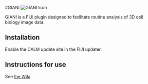 #GIANI
![GIANI Icon](https://raw.githubusercontent.com/wiki/djpbarry/Giani/images/GianiIcon.png)

GIANI is a FIJI plugin designed to facilitate routine analysis of 3D cell biology image data.

## Installation

Enable the CALM update site in the FIJI updater.

## Instructions for use

See [the Wiki](https://github.com/djpbarry/Giani/wiki).
